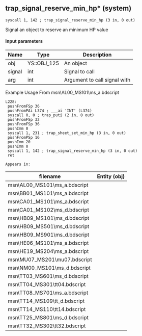 ## trap_signal_reserve_min_hp* (system)

`syscall 1, 142 ; trap_signal_reserve_min_hp (3 in, 0 out)`

Signal an object to reserve an minimum HP value

#### Input parameters
| Name | Type | Description
|------|------|------------
| obj   | YS::OBJ_125   | An object
| signal   | int   | Signal to call
| arg   | int   | Argument to call signal with


Example Usage From msn\AL00_MS101\ms_a.bdscript
```plaintext
L228:
 pushFromFSp 36
 pushFromPAi L374 ; ___ai 'INT' (L374)
 syscall 0, 0 ; trap_puti (2 in, 0 out)
 pushFromFSp 32
 pushFromFSp 36
 pushImm 0
 syscall 1, 231 ; trap_sheet_set_min_hp (3 in, 0 out)
 pushFromPSp 16
 pushImm 20
 pushImm 0
 syscall 1, 142 ; trap_signal_reserve_min_hp (3 in, 0 out)
 ret
```





	Appears in:
| filename | Entity (obj)
|----------|-------------
| msn\AL00_MS101\ms_a.bdscript       |           
| msn\BB01_MS101\ms_a.bdscript       |           
| msn\CA01_MS101\ms_a.bdscript       |           
| msn\CA01_MS102\ms_d.bdscript       |           
| msn\HB09_MS101\ms_d.bdscript       |           
| msn\HB09_MS501\ms_d.bdscript       |           
| msn\HB09_MS901\ms_d.bdscript       |           
| msn\HE06_MS101\ms_a.bdscript       |           
| msn\HE19_MS204\ms_a.bdscript       |           
| msn\MU07_MS201\mu07.bdscript       |           
| msn\NM00_MS101\ms_d.bdscript       |           
| msn\TT03_MS601\ms_d.bdscript       |           
| msn\TT04_MS301\tt04.bdscript       |           
| msn\TT08_MS701\ms_a.bdscript       |           
| msn\TT14_MS109\tt_d.bdscript       |           
| msn\TT14_MS110\tt14.bdscript       |           
| msn\TT25_MS801\ms_d.bdscript       |           
| msn\TT32_MS302\tt32.bdscript       |           



